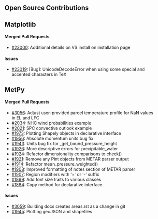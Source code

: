 ## Open Source Contributions

## Matplotlib

#### Merged Pull Requests
- [#23000](https://github.com/matplotlib/matplotlib/pull/23000): Additional details on VS install on installation page

#### Issues
- [#23019](https://github.com/matplotlib/matplotlib/issues/23019): [Bug]: UnicodeDecodeError when using some special and accented characters in TeX

## MetPy

#### Merged Pull Requests
- [#3056](https://github.com/Unidata/MetPy/pull/3056): Adjust user-provided parcel temperature profile for NaN values in EL and LFC
- [#2034](https://github.com/Unidata/MetPy/pull/2034): NHC wind probabilities example
- [#2021](https://github.com/Unidata/MetPy/pull/2021): SPC convective outlook example
- [#1973](https://github.com/Unidata/MetPy/pull/1973): Plotting Shapely objects in declarative interface
- [#1956](https://github.com/Unidata/MetPy/pull/1956): Absolute momentum units bug fix 
- [#1943](https://github.com/Unidata/MetPy/pull/1943): Units bug fix for _get_bound_pressure_height
- [#1926](https://github.com/Unidata/MetPy/pull/1926): More descriptive errors for precipitable_water 
- [#1924](https://github.com/Unidata/MetPy/pull/1924): Refactor dimensionality comparisons to check()
- [#1921](https://github.com/Unidata/MetPy/pull/1921): Remove any Pint objects from METAR parser output
- [#1914](https://github.com/Unidata/MetPy/pull/1914): Refactor mean_pressure_weighted() 
- [#1908](https://github.com/Unidata/MetPy/pull/1908): Improved formatting of notes section of METAR parser
- [#1907](https://github.com/Unidata/MetPy/pull/1907): Region modifiers with '+' or '-' suffix
- [#1899](https://github.com/Unidata/MetPy/pull/1899): Add font size traits to various classes
- [#1884](https://github.com/Unidata/MetPy/pull/1884): Copy method for declarative interface

#### Issues
- [#3059](https://github.com/Unidata/MetPy/issues/3059): Building docs creates areas.rst as a change in git
- [#1945](https://github.com/Unidata/MetPy/issues/1945): Plotting geoJSON and shapefiles
